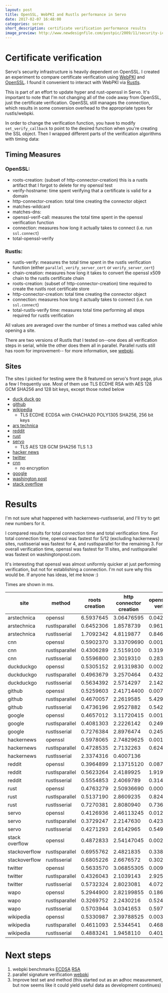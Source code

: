 ```yaml
---
layout: post
title: OpenSSL, WebPKI and Rustls performance in Servo 
date: 2017-02-07 16:48:00
categories: servo
short_description: certificate verification performance results
image_preview: http://www.newdesignfile.com/postpic/2009/11/security-icon_248072.png
---
```


# Certificate verification

Servo's security infrastructure is heavily dependent on OpenSSL. I created an experiment to compare certificate verification using [WebPKI](https://github.com/briansmith/webpki) and [OpenSSL](https://github.com/sfackler/rust-openssl/). I found it convenient to interact with WebPKI via [Rustls](https://github.com/ctz/rustls).

This is part of an effort to update hyper and rust-openssl in Servo. It's important to note that I'm not changing all of the code away from OpenSSL, just the certificate verification. OpenSSL still manages the connection, which results in some conversion overhead to the appropriate types for rustls/webpki.

In order to change the verification function, you have to modify `set_verify_callback` to point to the desired function when you're creating the SSL object. Then I wrapped different parts of the verification algorithms with timing data:

## Timing Measures

### OpenSSL:
* roots-creation: (subset of http-connector-creation) this is a rustls artifact that I forgot to delete for my openssl test
* verify-hostname: time spent verifying that a certificate is valid for a domain
* http-connector-creation: total time creating the connector object
* matches-wildcard
* matches-dns: 
* openssl-verif-call: measures the total time spent in the openssl verification function
* connection:  measures how long it actually takes to connect (i.e. run `ssl.connect`)
* total-openssl-verify

### Rustls:
* rustls-verify: measures the total time spent in the rustls verification function (either `parallel_verify_server_cert` or `verify_server_cert`)
* chain-creation: measures how long it takes to convert the openssl x509 chain to the rustls certificate chain
* roots-creation: (subset of http-connector-creation) time required to create the rustls root certificate store
* http-connector-creation: total time creating the connector object
* connection: measures how long it actually takes to connect (i.e. run `ssl.connect`)
* total-rustls-verify time: measures total time performing all steps required for rustls verification

All values are averaged over the number of times a method was called while opening a site.

There are two versions of Rustls that I tested on--one does all verification steps in serial, while the other does them all in parallel. Parallel rustls still has room for improvement-- for more information, see [webpki](https://github.com/briansmith/webpki/issues/37).

## Sites

The sites I picked for testing were the 8 featured on servo's front page, plus a few I frequently use. Most of them use TLS ECDHE RSA with AES 128 GCM SHA256 and 128 bit keys, except those noted below

* [duck duck go](https://duckduckgo.com)
* [github](https://github.com)
* [wikipedia](https://wikipedia.com)
  * TLS ECDHE ECDSA with CHACHA20 POLY1305 SHA256, 256 bit keys
* [ars technica](https://arstechnica.com/)
* [reddit](https://reddit.com)
* [rust](https://rustlang.org)
* [servo](https://servo.org)
  * TLS AES 128 GCM SHA256 TLS 1.3
* [hacker news](https://news.ycombinator.com/)
* [twitter](https://twitter.com)
* [cnn](https://cnn.com)
  * no encryption
* [google](https://google.co.uk)
* [washington post](https://washingtonpost.com)
* [stack overflow](https://stackoverflow.com)

# Results

I'm not sure what happened with hackernews-rustlsserial, and I'll try to get new numbers for it.

I compared results for total connection time and total verification time. For total connection time, openssl was fastest for 5/12 (excluding hackernews) sites, rustlsserial was fastest for 4, and rustlsparallel for the remaining 3. For overall verification time, openssl was fastest for 11 sites, and rustlsparallel was fastest on washingtonpost.com. 

It's interesting that openssl was almost uniformly quicker at just performing verification, but not for establishing a connection. I'm not sure why this would be. If anyone has ideas, let me know :)

Times are shown in ms.

site | method | roots creation | http connector creation | openssl/rustls verify call | total connection time | total verification time
--------------------|--------|-------|------|------|-------|------
arstechnica | openssl | 6.5937645 | 3.06476595 | 0.04212679 | 7.63642713 | 0.11863110
arstechnica | rustlsparallel | 0.6452306 | 1.8578739 | 0.9613585 | 10.6051663 | 0.9679321
arstechnica | rustlsserial | 1.7092342 | 4.8119877 | 0.8465297 | 17.3814024 | 0.8523814
cnn | openssl | 0.5902370 | 3.33709690 | 0.00156567 | 5.87286853 | 0.00410566
cnn | rustlsparallel | 0.4306289 | 2.5159100 | 0.3190672 | 9.7441715 | 0.3259468
cnn | rustlsserial | 0.5596800 | 2.3019310 | 0.2837703 | 6.2241893 | 0.2915407
duckduckgo | openssl | 0.5305152 | 2.91319830 | 0.00221078 | 7.69686665 | 0.00550160
duckduckgo | rustlsparallel | 0.4963679 | 3.2570464 | 0.4329721 | 6.4144129 | 0.4383328
duckduckgo | rustlsserial | 0.5634392 | 2.5714297 | 2.1426261 | 5.4416704 | 0.2206577
github | openssl | 0.5259603 | 2.41714400 | 0.00726623 | 10.90148742 | 0.01794724
github | rustlsparallel | 0.4670057 | 2.2619585 | 5.4297168 | 14.1635926 | 5.4348146
github | rustlsserial | 0.4736196 | 2.9527882 | 0.5425635 | 20.3668883 | 0.5584827
google | openssl | 0.4657012 | 3.11720415 | 0.00158668 | 5.99938325 | 0.00500675
google | rustlsparallel | 0.4081303 | 2.2226142 | 0.2490465 | 4.9481365 | 0.2554819
google | rustlsserial | 0.7276384 | 2.8976474 | 0.2454053 | 4.8469683 | 0.2522257
hackernews | openssl | 0.5978065 | 2.74829625 | 0.00170511 | 4.20313573 | 0.00576318
hackernews | rustlsparallel | 0.4728535 | 2.7132263 | 0.6241498 | 4.1972928 | 0.6394845
hackernews | rustlsserial | 2.3374316 | 0.4007136 |  |  | |
reddit | openssl | 0.3964899 | 2.13715120 | 0.08706821 | 7.40169574 | 0.21397945
reddit | rustlsparallel | 0.5623264 | 2.4189925 | 1.9196810 | 7.1750911 | 1.9263490
reddit | rustlsserial | 0.5554853 | 2.4069789 | 0.3140017 | 5.6085587 | 0.3186888
rust | openssl | 0.4763279 | 2.50936690 | 0.00071792 | 5.00488759 | 0.00246496
rust | rustlsparallel | 0.5137190 | 2.8609235 | 0.8248997 | 6.2613387 | i0.8308361
rust | rustlsserial | 0.7270381 | 2.8080940 | 0.7364159 | 5.9658525 | 0.7529244
servo | openssl | 0.4126936 | 2.46113245 | 0.01265213 | 3.54343740 | 0.04969500
servo | rustlsparallel | 0.3729247 | 2.2147630 | 0.4230856 | 4.2786723 | 0.4297226
servo | rustlsserial | 0.4271293 | 2.6142965 | 0.5498572 | 5.1212375 | 0.5624017
stack overflow | openssl | 0.4872833 | 2.54147045 | 0.00214393 | 6.69359618 | 0.00602048
stackoverflow | rustlsparallel | 0.6955762 | 2.4821835 | 0.3383331 | 4.6982153 | 0.3459493
stackoverflow | rustlsserial | 0.6805226 | 2.6676572 | 0.3023453 | 5.4262767 | 0.3090781
twitter | openssl | 0.5633570 | 3.06855305 | 0.00996953 | 25.13172682 | 0.02554954
twitter | rustlsparallel | 0.4326043 | 2.1039143 | 2.9250449 | 16.1298042 | 2.9300035
twitter | rustlsserial | 0.5732324 | 2.8023081 | 4.0729707 | 14.1060498 | 4.0807530
wapo | openssl | 5.2944900 | 2.82199855 | 0.18614084 | 8.39432315 | 0.63647240
wapo | rustlsparallel | 0.3269752 | 2.2430216 | 0.5247874 | 6.2113378 | 0.5317807
wapo | rustlsserial | 0.5703944 | 3.0341653 | 0.5972499 | 7.0022414 | 0.6031256
wikipedia | openssl | 0.5330987 | 2.39788525 | 0.00302343 | 5.13799420 | 0.00806534
wikipedia | rustlsparallel | 0.4611093 | 2.5344541 | 0.4680453 | 4.9266177 | 0.4759743
wikipedia | rustlsserial | 0.4883241 | 1.9458110 | 0.4012761 | 4.9726309 | 0.4095681

# Next steps

1. webpki benchmarks [ECDSA](https://github.com/briansmith/crypto-bench/issues/25) [RSA](https://github.com/briansmith/crypto-bench/issues/24)
2. parallel signature verification [webpki](https://github.com/briansmith/webpki/issues/37)
3. Improve test set and method (this started out as an adhoc measurement, but now seems like it could yield useful data as development continues)


